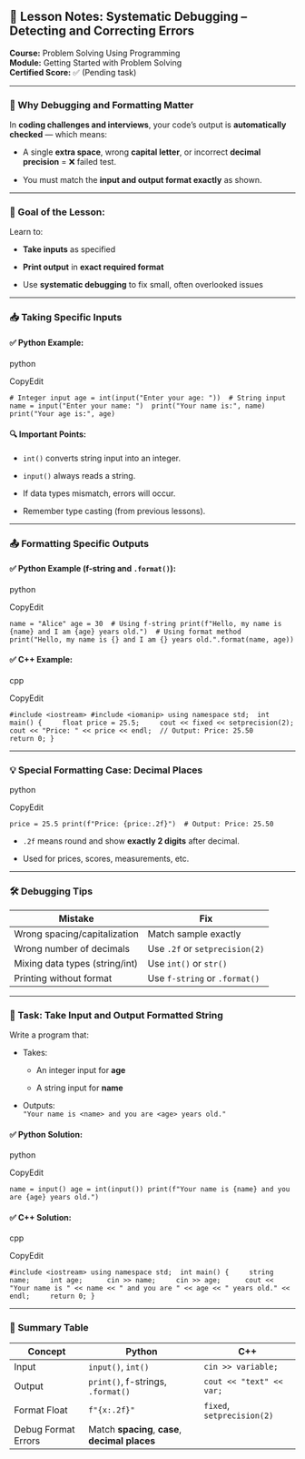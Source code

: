 ## 🧠 Lesson Notes: Systematic Debugging – Detecting and Correcting Errors

**Course:** Problem Solving Using Programming  
**Module:** Getting Started with Problem Solving  
**Certified Score:** ✅ (Pending task)

---

### 🚨 Why Debugging and Formatting Matter

In **coding challenges and interviews**, your code’s output is **automatically checked** — which means:

- A single **extra space**, wrong **capital letter**, or incorrect **decimal precision** = ❌ failed test.
    
- You must match the **input and output format exactly** as shown.
    

---

### 🎯 Goal of the Lesson:

Learn to:

- **Take inputs** as specified
    
- **Print output** in **exact required format**
    
- Use **systematic debugging** to fix small, often overlooked issues
    

---

### 📥 Taking Specific Inputs

#### ✅ Python Example:

python

CopyEdit

`# Integer input age = int(input("Enter your age: "))  # String input name = input("Enter your name: ")  print("Your name is:", name) print("Your age is:", age)`

#### 🔍 Important Points:

- `int()` converts string input into an integer.
    
- `input()` always reads a string.
    
- If data types mismatch, errors will occur.
    
- Remember type casting (from previous lessons).
    

---

### 📤 Formatting Specific Outputs

#### ✅ Python Example (f-string and `.format()`):

python

CopyEdit

`name = "Alice" age = 30  # Using f-string print(f"Hello, my name is {name} and I am {age} years old.")  # Using format method print("Hello, my name is {} and I am {} years old.".format(name, age))`

#### ✅ C++ Example:

cpp

CopyEdit

`#include <iostream> #include <iomanip> using namespace std;  int main() {     float price = 25.5;     cout << fixed << setprecision(2);     cout << "Price: " << price << endl;  // Output: Price: 25.50     return 0; }`

---

### 💡 Special Formatting Case: Decimal Places

python

CopyEdit

`price = 25.5 print(f"Price: {price:.2f}")  # Output: Price: 25.50`

- `.2f` means round and show **exactly 2 digits** after decimal.
    
- Used for prices, scores, measurements, etc.
    

---

### 🛠️ Debugging Tips

|Mistake|Fix|
|---|---|
|Wrong spacing/capitalization|Match sample exactly|
|Wrong number of decimals|Use `.2f` or `setprecision(2)`|
|Mixing data types (string/int)|Use `int()` or `str()`|
|Printing without format|Use `f-string` or `.format()`|

---

### 🧪 Task: Take Input and Output Formatted String

Write a program that:

- Takes:
    
    - An integer input for **age**
        
    - A string input for **name**
        
- Outputs:  
    `"Your name is <name> and you are <age> years old."`
    

#### ✅ Python Solution:

python

CopyEdit

`name = input() age = int(input()) print(f"Your name is {name} and you are {age} years old.")`

#### ✅ C++ Solution:

cpp

CopyEdit

`#include <iostream> using namespace std;  int main() {     string name;     int age;      cin >> name;     cin >> age;      cout << "Your name is " << name << " and you are " << age << " years old." << endl;     return 0; }`

---

### 📌 Summary Table

| Concept             | Python                                          | C++                        |
| ------------------- | ----------------------------------------------- | -------------------------- |
| Input               | `input()`, `int()`                              | `cin >> variable;`         |
| Output              | `print()`, f-strings, `.format()`               | `cout << "text" << var;`   |
| Format Float        | `f"{x:.2f}"`                                    | `fixed`, `setprecision(2)` |
| Debug Format Errors | Match **spacing**, **case**, **decimal places** |                            |